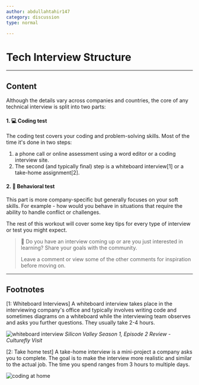 ```yaml
---
author: abdullahtahir147
category: discussion
type: normal

---
```


# Tech Interview Structure

---
## Content

Although the details vary across companies and countries, the core of any technical interview is split into two parts:

#### 1. 💻 Coding test

The coding test covers your coding and problem-solving skills. Most of the time it's done in two steps: 

1. a phone call or online assessment using a word editor or a coding interview site. 
2. The second (and typically final) step is a whiteboard interview[1] or a take-home assignment[2].

#### 2. 🧠 Behavioral test

This part is more company-specific but generally focuses on your soft skills. For example - how would you behave in situations that require the ability to handle conflict or challenges.

The rest of this workout will cover some key tips for every type of interview or test you might expect.

> 💬 Do you have an interview coming up or are you just interested in learning? Share your goals with the community.
>
> Leave a comment or view some of the other comments for inspiration before moving on.

---
## Footnotes

[1: Whiteboard Interviews]
A whiteboard interview takes place in the interviewing company's office and typically involves writing code and sometimes diagrams on a whiteboard while the interviewing team observes and asks you further questions. They usually take 2-4 hours.

![whiteboard interview](https://img.enkipro.com/689d80a9bc20c4e3e27e40f5aa994c89.jpeg)
*Silicon Valley Season 1, Episode 2 Review - Culturefly
Visit*

[2: Take home test]
A take-home interview is a mini-project a company asks you to complete. The goal is to make the interview more realistic and similar to the actual job. The time you spend ranges from 3 hours to multiple days.

![coding at home](https://img.enkipro.com/1f324d1e3a9c27cfb1abae2404d0a1e2.jpeg)